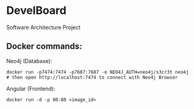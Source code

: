# DevelBoard
Software Architecture Project

## Docker commands:

Neo4j (Database):
```
docker run -p7474:7474 -p7687:7687 -e NEO4J_AUTH=neo4j/s3cr3t neo4j
# then open http://localhost:7474 to connect with Neo4j Browser
```

Angular (Frontend):
```
docker run -d -p 80:80 <image_id>
```
